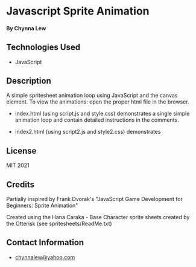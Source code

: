 # Javascript Sprite Animation

#### By Chynna Lew

## Technologies Used

* JavaScript

## Description

A simple spritesheet animation loop using JavaScript and the canvas element. To view the animations: open the proper html file in the browser.

 * index.html (using script.js and style.css) demonstrates a single simple animation loop and contain detailed instructions in the comments.

* index2.html (using script2.js and style2.css) demonstrates

## License

MIT 2021

## Credits

Partially inspired by Frank Dvorak's "JavaScript Game Development for Beginners: Sprite Animation"

Created using the Hana Caraka - Base Character sprite sheets created by the Otterisk (see spritesheets/ReadMe.txt)

## Contact Information

* <chynnalew@yahoo.com>